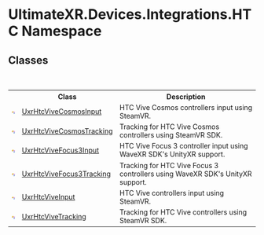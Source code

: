 # UltimateXR.Devices.Integrations.HTC Namespace

## Classes
&nbsp;<table><tr><th></th><th>Class</th><th>Description</th></tr><tr><td>![Public class](media/pubclass.gif "Public class")</td><td><a href="T_UltimateXR_Devices_Integrations_HTC_UxrHtcViveCosmosInput">UxrHtcViveCosmosInput</a></td><td>
HTC Vive Cosmos controllers input using SteamVR.</td></tr><tr><td>![Public class](media/pubclass.gif "Public class")</td><td><a href="T_UltimateXR_Devices_Integrations_HTC_UxrHtcViveCosmosTracking">UxrHtcViveCosmosTracking</a></td><td>
Tracking for HTC Vive Cosmos controllers using SteamVR SDK.</td></tr><tr><td>![Public class](media/pubclass.gif "Public class")</td><td><a href="T_UltimateXR_Devices_Integrations_HTC_UxrHtcViveFocus3Input">UxrHtcViveFocus3Input</a></td><td>
HTC Vive Focus 3 controller input using WaveXR SDK's UnityXR support.</td></tr><tr><td>![Public class](media/pubclass.gif "Public class")</td><td><a href="T_UltimateXR_Devices_Integrations_HTC_UxrHtcViveFocus3Tracking">UxrHtcViveFocus3Tracking</a></td><td>
Tracking for HTC Vive Focus 3 controllers using WaveXR SDK's UnityXR support.</td></tr><tr><td>![Public class](media/pubclass.gif "Public class")</td><td><a href="T_UltimateXR_Devices_Integrations_HTC_UxrHtcViveInput">UxrHtcViveInput</a></td><td>
HTC Vive controllers input using SteamVR.</td></tr><tr><td>![Public class](media/pubclass.gif "Public class")</td><td><a href="T_UltimateXR_Devices_Integrations_HTC_UxrHtcViveTracking">UxrHtcViveTracking</a></td><td>
Tracking for HTC Vive controllers using SteamVR SDK.</td></tr></table>&nbsp;
